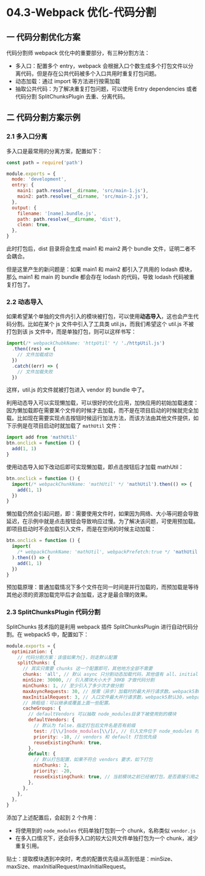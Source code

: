 # 04.3-Webpack 优化-代码分割

## 一 代码分割优化方案

代码分割师 webpack 优化中的重要部分，有三种分割方法：

- 多入口：配置多个 entry，webpack 会根据入口个数生成多个打包文件以分离代码，但是存在公共代码被多个入口共用时重复打包问题。
- 动态加载：通过 import 等方法进行按需加载
- 抽取公共代码：为了解决重复打包问题，可以使用 Entry dependencies 或者代码分割 SplitChunksPlugin 去重、分离代码。

## 二 代码分割方案示例

### 2.1 多入口分离

多入口是最常用的分离方案，配置如下：

```js
const path = require('path')

module.exports = {
  mode: 'development',
  entry: {
    main1: path.resolve(__dirname, 'src/main-1.js'),
    main2: path.resolve(__dirname, 'src/main-2.js'),
  },
  output: {
    filename: '[name].bundle.js',
    path: path.resolve(__dirname, 'dist'),
    clean: true,
  },
}
```

此时打包后，dist 目录将会生成 main1 和 main2 两个 bundle 文件，证明二者不会耦合。

但是这里产生的新问题是：如果 main1 和 main2 都引入了共用的 lodash 模块，那么 main1 和 main 的 bundle 都会存在 lodash 的代码，导致 lodash 代码被重复打包了。

### 2.2 动态导入

如果希望某个单独的文件内引入的模块被打包，可以使用**动态导入**，这也会产生代码分割。比如在某个 js 文件中引入了工具类 util.js，而我们希望这个 util.js 不被打包到该 js 文件中，而是单独打包，则可以这样书写：

```js
import(/* webpackChubkName: 'httpUtil' */ './httpUtil.js')
  .then((res) => {
    // 文件加载成功
  })
  .catch((err) => {
    // 文件加载失败
  })
```

这样，util.js 的文件就被打包进入 vendor 的 bundle 中了。

利用动态导入可以实现懒加载，可以很好的优化应用，加快应用的初始加载速度：因为懒加载即在需要某个文件的时候才去加载，而不是在项目启动的时候就完全加载。比如现在需要实现点击按钮时候运行加法方法，而该方法由其他文件提供，如下示例是在项目启动时就加载了 `mathUtil` 文件：

```js
import add from 'mathUtil'
btn.onclick = function () {
  add(1, 1)
}
```

使用动态导入如下改动后即可实现懒加载，即点击按钮后才加载 mathUtil：

```js
btn.onclick = function () {
  import(/* webpackChunkName: 'mathUtil' */ 'mathUtil').then(() => {
    add(1, 1)
  })
}
```

懒加载仍然会引起问题，即：需要使用文件时，如果因为网络、大小等问题会导致延迟，在示例中就是点击按钮会导致响应过慢。为了解决该问题，可使用预加载。即项目启动时不会加载引入文件，而是在空闲的时候主动加载：

```js
btn.onclick = function () {
  import(
    /* webpackChunkName: 'mathUtil', webpackPrefetch:true */ 'mathUtil'
  ).then(() => {
    add(1, 1)
  })
}
```

预加载原理：普通加载情况下多个文件在同一时间是并行加载的，而预加载是等待其他必须的资源加载完毕后才会加载，这才是最合理的效果。

### 2.3 SplitChunksPlugin 代码分割

SplitChunks 技术指的是利用 webpack 插件 SplitChunksPlugin 进行自动代码分割。在 webpack5 中，配置如下：

```js
module.exports = {
  optimization: {
    // 代码分割方案：该值如果为{}，则走默认配置
    splitChunks: {
      // 其实只需要 chunks 这一个配置即可，其他地方全部不需要
      chunks: 'all', // 默认 async 只分割动态加载代码，其他值有 all、initial（只从入口chunks提取代码）。
      minSize: 30000, // 引入模块大小大于 30KB 才做代码分割
      minChunks: 1, // 至少引入了多少次才做分割
      maxAsyncRequests: 30, // 按需（异步）加载时的最大并行请求数。webpack5默认30,webpack4默认5
      maxInitialRequest: 3, // 入口文件最大并行请求数，webpack5默认30，webpack4默认3
      // 换粗组：可以继承或覆盖上面一些配置。
      cacheGroups: {
        // defaultVendors 可以抽取 node_modules目录下被使用到的模块
        defaultVendors: {
          // 默认为 false，指定打包后文件名是否有前缀
          test: /[\\/]node_modules[\\/]/, // 引入文件位于 node_modules 时打包方式
          priority: -10, // vendors 和 default 打包优先级
          reuseExistingChunk: true,
        },
        default: {
          // 默认打包配置，如果不符合 vendors 要求，如下打包
          minChunks: 2,
          priority: -20,
          reuseExistingChunk: true, // 当前模块之前已经被打包，是否直接引用之前被打包的模块
        },
      },
    },
  },
}
```

添加了上述配置后，会起到 2 个作用：

- 将使用到的 `node_modules` 代码单独打包到一个 chunk，名称类似 `vendor.js`
- 在多入口情况下，还会将多入口的较大公共文件单独打包为一个 chunk，减少重复引用。

贴士：提取模块遇到冲突时，考虑的配置优先级从高到低是：minSize、maxSize、maxInitialRequest/maxInitialRequest。
